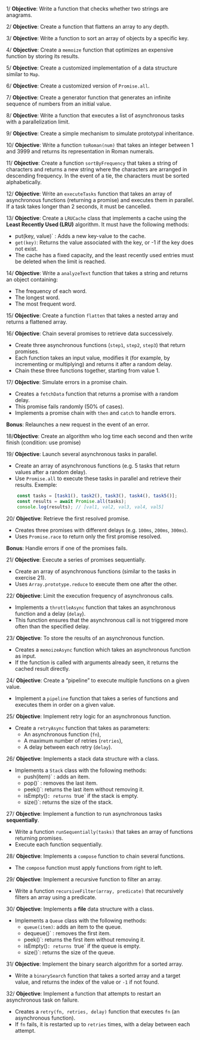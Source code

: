 1/ **Objective**: Write a function that checks whether two strings are anagrams.

2/ **Objective**: Create a function that flattens an array to any depth.

3/ **Objective**: Write a function to sort an array of objects by a specific key.

4/ **Objective**: Create a `memoize` function that optimizes an expensive function by storing its results.

5/ **Objective**: Create a customized implementation of a data structure similar to `Map`.

6/ **Objective**: Create a customized version of `Promise.all`.

7/ **Objective**: Create a generator function that generates an infinite sequence of numbers from an initial value.

8/ **Objective**: Write a function that executes a list of asynchronous tasks with a parallelization limit.

9/ **Objective**: Create a simple mechanism to simulate prototypal inheritance.

10/ **Objective**: Write a function `toRoman(num)` that takes an integer between 1 and 3999 and returns its representation in Roman numerals.

11/ **Objective**: Create a function `sortByFrequency` that takes a string of characters and returns a new string where the characters are arranged in descending frequency. In the event of a tie, the characters must be sorted alphabetically.

12/ **Objective**: Write an `executeTasks` function that takes an array of asynchronous functions (returning a promise) and executes them in parallel. If a task takes longer than 2 seconds, it must be cancelled.

13/ **Objective**: Create a `LRUCache` class that implements a cache using the **Least Recently Used (LRU)** algorithm. It must have the following methods:
- put(key, value)` : Adds a new key-value to the cache.
- `get(key)`: Returns the value associated with the key, or -1 if the key does not exist.
- The cache has a fixed capacity, and the least recently used entries must be deleted when the limit is reached.

14/ **Objective**: Write a `analyzeText` function that takes a string and returns an object containing:
- The frequency of each word.
- The longest word.
- The most frequent word.

15/ **Objective**: Create a function `flatten` that takes a nested array and returns a flattened array.

16/ **Objective**: Chain several promises to retrieve data successively.
- Create three asynchronous functions (`step1`, `step2`, `step3`) that return promises.
- Each function takes an input value, modifies it (for example, by incrementing or multiplying) and returns it after a random delay.
- Chain these three functions together, starting from value 1.

17/ **Objective**: Simulate errors in a promise chain.
- Creates a `fetchData` function that returns a promise with a random delay.
- This promise fails randomly (50% of cases).
- Implements a promise chain with `then` and `catch` to handle errors.

**Bonus**: Relaunches a new request in the event of an error.

18/**Objective**: Create an algorithm who log time each second and then write finish (condition: use promise)

19/ **Objective**: Launch several asynchronous tasks in parallel.
- Create an array of asynchronous functions (e.g. 5 tasks that return values after a random delay).
- Use `Promise.all` to execute these tasks in parallel and retrieve their results.
Exemple:
```js
    const tasks = [task1(), task2(), task3(), task4(), task5()];
    const results = await Promise.all(tasks);
    console.log(results); // [val1, val2, val3, val4, val5]
```

20/ **Objective**: Retrieve the first resolved promise.
- Creates three promises with different delays (e.g. `100ms`, `200ms`, `300ms`).
- Uses `Promise.race` to return only the first promise resolved.

**Bonus**: Handle errors if one of the promises fails.

21/ **Objective**: Execute a series of promises sequentially.
- Create an array of asynchronous functions (similar to the tasks in exercise 21).
- Uses `Array.prototype.reduce` to execute them one after the other.

22/ **Objective**: Limit the execution frequency of asynchronous calls.
- Implements a `throttleAsync` function that takes an asynchronous function and a delay (`delay`).
- This function ensures that the asynchronous call is not triggered more often than the specified delay.

23/ **Objective**: To store the results of an asynchronous function.
- Creates a `memoizeAsync` function which takes an asynchronous function as input.
- If the function is called with arguments already seen, it returns the cached result directly.

24/ **Objective**: Create a “pipeline” to execute multiple functions on a given value.
- Implement a `pipeline` function that takes a series of functions and executes them in order on a given value.

25/ **Objective**: Implement retry logic for an asynchronous function.
- Create a `retryAsync` function that takes as parameters:
    - An asynchronous function (`fn`),
    - A maximum number of retries (`retries`),
    - A delay between each retry (`delay`).

26/ **Objective**: Implements a stack data structure with a class.
- Implements a `Stack` class with the following methods:
    - push(item)` : adds an item.
    - pop()` : removes the last item.
    - peek()`: returns the last item without removing it.
    - isEmpty()`: returns `true` if the stack is empty.
    - size()`: returns the size of the stack.

27/ **Objective**: Implement a function to run asynchronous tasks **sequentially**.
- Write a function `runSequentially(tasks)` that takes an array of functions returning promises.
- Execute each function sequentially.

28/ **Objective**: Implements a `compose` function to chain several functions.
- The `compose` function must apply functions from right to left.

29/ **Objective**: Implement a recursive function to filter an array.
- Write a function `recursiveFilter(array, predicate)` that recursively filters an array using a predicate.

30/ **Objective**: Implements a **file** data structure with a class.
- Implements a `Queue` class with the following methods:
    - `queue(item)`: adds an item to the queue.
    - dequeue()` : removes the first item.
    - peek()`: returns the first item without removing it.
    - isEmpty()`: returns `true` if the queue is empty.
    - size()`: returns the size of the queue.

31/ **Objective**: Implement the binary search algorithm for a sorted array.
- Write a `binarySearch` function that takes a sorted array and a target value, and returns the index of the value or `-1` if not found.

32/ **Objective**: Implement a function that attempts to restart an asynchronous task on failure.
- Creates a `retry(fn, retries, delay)` function that executes `fn` (an asynchronous function).
- If `fn` fails, it is restarted up to `retries` times, with a delay between each attempt.


